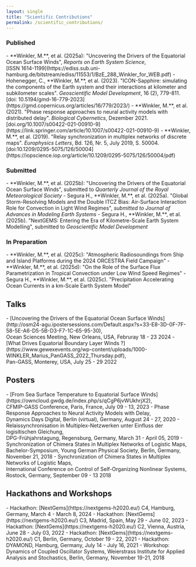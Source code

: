 ```yaml
---
layout: single
title: "Scientific Contributions"
permalink: /scientific_contributions/
---
```

<h3>Published</h3>
- **Winkler, M.**, et al. (2025a): "Uncovering the Drivers of the Equatorial Ocean Surface Winds", <i>Reports on Earth System Science</i>, <br>[ISSN 1614-1199](https://ediss.sub.uni-hamburg.de/bitstream/ediss/11553/1/BzE_288_Winkler_for_WEB.pdf)
- Hohenegger, C., **Winkler, M.**, et al. (2023). "ICON-Sapphire: simulating the components of the Earth system and their interactions at kilometer and subkilometer scales". <i>Geoscientific Model Development</i>, 16 (2), 779-811. <br>[doi: 10.5194/gmd-16-779-2023](https://gmd.copernicus.org/articles/16/779/2023/)
- **Winkler, M.**, et al. (2021). "Phase response approaches to neural activity models with distributed delay". <i>Biological Cybernetics</i>, Dezember 2021. [doi.org/10.1007/s00422-021-00910-9](https://link.springer.com/article/10.1007/s00422-021-00910-9)
- **Winkler, M.**, et al. (2019). "Relay synchronization in multiplex networks of discrete maps". <i>Europhysics Letters</i>, Bd. 126, Nr. 5, July 2019, S. 50004. [doi:10.1209/0295-5075/126/50004](https://iopscience.iop.org/article/10.1209/0295-5075/126/50004/pdf)

<h3>Submitted</h3>
- **Winkler, M.**, et al. (2025b): "Uncovering the Drivers of the Equatorial Ocean Surface Winds", submitted to <i>Quarterly Journal of the Royal Meteorological Society</i>
- Segura H., **Winkler, M.**, et al. (2025a). "Global Storm-Resolving Models and the Double ITCZ Bias: Air-Surface Interaction Role for Convection in Light Wind Regimes", <i>submitted to Journal of Advances in Modeling Earth Systems</i>
- Segura H., **Winkler, M.**, et al. (2025b). "NextGEMS: Entering the Era of Kilometre-Scale Earth System Modelling", submitted to <i>Geoscientific Model Development</i>

<h3>In Preparation</h3>
- **Winkler, M.**, et al. (2025c): "Atmospheric Radiosoundings from Ship and Island Platforms during the 2024 ORCESTRA Field Campaign"
- **Winkler, M.**, et al. (2025d): "On the Role of the Surface Flux Parametrization in Tropical Convection under Low Wind Speed Regimes"
- Segura H., **Winkler, M.**, et al. (2025c). "Precipitation Accelerating Ocean Currents in a km-Scale Earth System Model"

<h2>Talks</h2>
- [Uncovering the Drivers of the Equatorial Ocean Surface Winds](http://osm24-agu.ipostersessions.com/Default.aspx?s=33-E8-3D-0F-7F-58-5E-A6-D5-5B-D3-F7-1C-65-95-30),<br>
Ocean Sciences Meeting, New Orleans, USA, Februray 18 - 23 2024
- [What Drives Equatorial Boundary Layer Winds ?](https://www.gewexevents.org/wp-content/uploads/1000-WINKLER_Marius_PanGASS_2022_Thursday.pdf),<br>
Pan-GASS, Monterey, USA, July 25 - 29 2022

<h2>Posters</h2>
- [From Sea Surface Temperature to Equatorial Surface Winds](https://owncloud.gwdg.de/index.php/s/qCgP6jvWUkhrjX2),<br>
CFMIP-GASS Conference, Paris, France, July 09 - 13, 2023
- Phase Response Approaches to Neural Activity Models with Delay,<br>
Dynamics Days Digital, Berlin (virtual), Germany, August 24 - 27, 2020
- Relaissynchronisation in Multiplex-Netzwerken unter Einfluss der logisitischen Gleichung,<br>
DPG-Frühjahrstagung, Regensburg, Germany, March 31 - April 05, 2019
- Synchronization of Chimera States in Multiplex Networks of Logistic Maps,<br>
Bachelor-Symposium, Young German Physical Society, Berlin, Germany, November 21, 2018
- Synchronization of Chimera States in Multiplex Networks of Logistic Maps,<br>
International Conference on Control of Self-Organizing Nonlinear Systems, Rostock, Germany, September 09 - 13 2018

<h2>Hackathons and Workshops</h2>
- Hackathon: [NextGems](https://nextgems-h2020.eu/) C4, Hamburg, Germany, March 4 - March 8, 2024
- Hackathon: [NextGems](https://nextgems-h2020.eu/) C3, Madrid, Spain, May 29 - June 02, 2023
- Hackathon: [NextGems](https://nextgems-h2020.eu/) C2, Vienna, Austria, June 28 - July 03, 2022
- Hackathon: [NextGems](https://nextgems-h2020.eu/) C1, Berlin, Germany, October 19 - 22, 2021
- Hackathon: DYAMOND, Hamburg, Germany, July 14 - July 16, 2021
- Workshop: Dynamics of Coupled Oscillator Systems, Weierstrass Institute for Applied Analysis and Stochastics, Berlin, Germany, November 19-21, 2018


